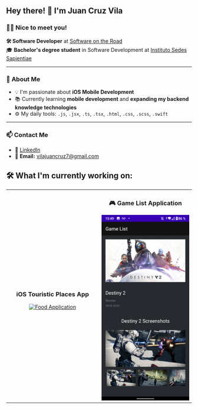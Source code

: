 ## Hey there! 👋 I'm Juan Cruz Vila

<h3>👨‍💻 Nice to meet you!</h3>

**🛠️ Software Developer** at [Software on the Road](https://www.softwareontheroad.com)  
🎓 **Bachelor's degree student** in Software Development at [Instituto Sedes Sapientiae](https://www.sedessapientiae.edu.ar)  



---
 
### 🚀 **About Me**
- 💡 I'm passionate about **iOS Mobile Development**  
- 📚 Currently learning **mobile development** and **expanding my backend knowledge technologies**  
- ⚙️ My daily tools: `.js`, `.jsx`, `.ts`, `.tsx`, `.html`, `.css`, `.scss`, `.swift`  

---

### 📫 **Contact Me**
- 💼 [LinkedIn](https://www.linkedin.com/in/juan-cruz-vila-arevalo-001111246/)  
- 📧 **Email:** vilajuancruz7@gmail.com  

## 🛠️ What I'm currently working on:

<table>
<tr>
<td width="50%">
<h3 align="center">iOS Touristic Places App</h3>
<div align="center">
<a href="https://github.com/yunagosh7/food-application" target="_blank">
<img src="https://github.com/yunagosh7/iOS-navigation-app/blob/main/app-demo.gif?raw=true" width="300" alt="Food Application">


</a>

</div>
                                                                                      
</td>

<td width="50%">
<h3 align="center">🎮 Game List Application</h3>
<div align="center">                                       
<a href="https://github.com/yunagosh7/game-list-application" target="_blank"><img src="https://raw.githubusercontent.com/yunagosh7/game-list-application/main/readme_images/game_detail.png" width="300" alt="Game List Application"></a>

</div>                                                             
</table>         
